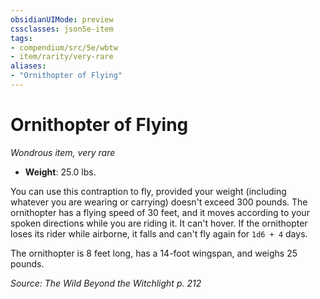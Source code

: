 ```yaml
---
obsidianUIMode: preview
cssclasses: json5e-item
tags:
- compendium/src/5e/wbtw
- item/rarity/very-rare
aliases: 
- "Ornithopter of Flying"
---
```

# Ornithopter of Flying
*Wondrous item, very rare*  

- **Weight**: 25.0 lbs.

You can use this contraption to fly, provided your weight (including whatever you are wearing or carrying) doesn't exceed 300 pounds. The ornithopter has a flying speed of 30 feet, and it moves according to your spoken directions while you are riding it. It can't hover. If the ornithopter loses its rider while airborne, it falls and can't fly again for `1d6 + 4` days.

The ornithopter is 8 feet long, has a 14-foot wingspan, and weighs 25 pounds.

*Source: The Wild Beyond the Witchlight p. 212*